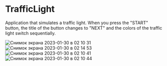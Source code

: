 # TrafficLight

Application that simulates a traffic light. When you press the "START" button, the title of the button changes to "NEXT" and the colors of the traffic light switch sequentially.

![Снимок экрана 2023-01-30 в 02 10 31](https://user-images.githubusercontent.com/111537419/215361153-993ef5d4-e0cf-4270-8679-33579c892dd2.png)
![Снимок экрана 2023-01-30 в 02 14 53](https://user-images.githubusercontent.com/111537419/215361202-66cbc0ab-c4f3-4984-b1a5-3e4ae02f4b4d.png)
![Снимок экрана 2023-01-30 в 02 10 41](https://user-images.githubusercontent.com/111537419/215361154-34e0e965-833c-46db-a3e2-8fcc99ba6200.png)
![Снимок экрана 2023-01-30 в 02 10 44](https://user-images.githubusercontent.com/111537419/215361155-0c1629f6-ce36-402d-8626-fe293d0aa16d.png)

